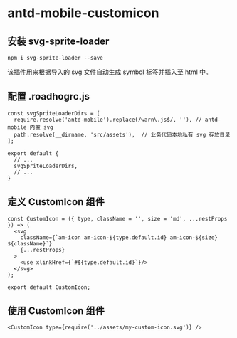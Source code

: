 # antd-mobile-customicon

## 安装 svg-sprite-loader

```
npm i svg-sprite-loader --save
```

该插件用来根据导入的 svg 文件自动生成 symbol 标签并插入至 html 中。

## 配置 .roadhogrc.js

```
const svgSpriteLoaderDirs = [
  require.resolve('antd-mobile').replace(/warn\.js$/, ''), // antd-mobile 内置 svg
  path.resolve(__dirname, 'src/assets'),  // 业务代码本地私有 svg 存放目录
];

export default {
  // ...
  svgSpriteLoaderDirs,
  // ...
}
```

## 定义 CustomIcon 组件

```
const CustomIcon = ({ type, className = '', size = 'md', ...restProps }) => (
  <svg
    className={`am-icon am-icon-${type.default.id} am-icon-${size} ${className}`}
    {...restProps}
  >
    <use xlinkHref={`#${type.default.id}`}/>
  </svg>
);

export default CustomIcon;
```

## 使用 CustomIcon 组件

```
<CustomIcon type={require('../assets/my-custom-icon.svg')} />
```
